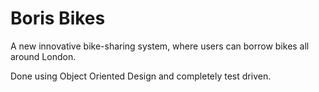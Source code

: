 Boris Bikes
===========

A new innovative bike-sharing system, where users can borrow bikes all around London.

Done using Object Oriented Design and completely test driven.


